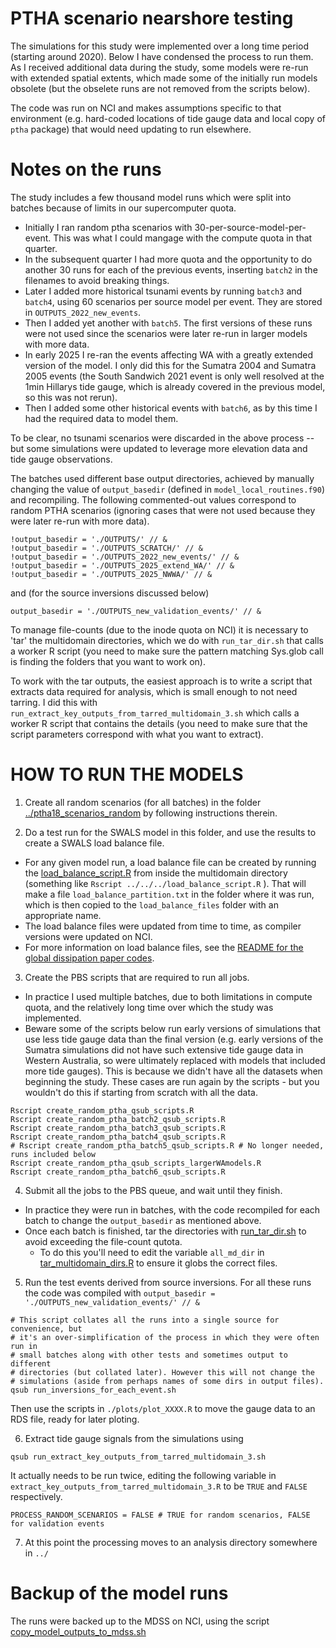 # PTHA scenario nearshore testing

The simulations for this study were implemented over a long time period
(starting around 2020). Below I have condensed the process to run them. As I
received additional data during the study, some models were re-run with
extended spatial extents, which made some of the initially run models obsolete
(but the obselete runs are not removed from the scripts below).

The code was run on NCI and makes assumptions specific to that environment
(e.g. hard-coded locations of tide gauge data and local copy of `ptha` package)
that would need updating to run elsewhere.

# Notes on the runs

The study includes a few thousand model runs which were split into batches because
of limits in our supercomputer quota. 
* Initially I ran random ptha scenarios with 30-per-source-model-per-event. This was what I could mangage with the compute quota in that quarter. 
* In the subsequent quarter I had more quota and the opportunity to do another 30 runs for each of the previous events, inserting `batch2` in the filenames to avoid breaking things. 
* Later I added more historical tsunami events by running `batch3`  and `batch4`, using 60 scenarios per source model per event. They are stored in `OUTPUTS_2022_new_events`.
* Then I added yet another with `batch5`. The first versions of these runs were not used since the scenarios were later re-run in larger models with more data.
* In early 2025 I re-ran the events affecting WA with a greatly extended version of the model. I only did this for the Sumatra 2004 and Sumatra 2005 events (the South Sandwich 2021 event is only well resolved at the 1min Hillarys tide gauge, which is already covered in the previous model, so this was not rerun).
* Then I added some other historical events with `batch6`, as by this time I had the required data to model them.

To be clear, no tsunami scenarios were discarded in the above process -- but some simulations were updated to leverage more elevation data and tide gauge observations.

The batches used different base output directories, achieved by manually
changing the value of `output_basedir` (defined in `model_local_routines.f90`)
and recompiling. The following commented-out values correspond to random PTHA
scenarios (ignoring cases that were not used because they were later re-run
with more data).
```
!output_basedir = './OUTPUTS/' // &
!output_basedir = './OUTPUTS_SCRATCH/' // &
!output_basedir = './OUTPUTS_2022_new_events/' // &
!output_basedir = './OUTPUTS_2025_extend_WA/' // &
!output_basedir = './OUTPUTS_2025_NWWA/' // &
```
and (for the source inversions discussed below)
```
output_basedir = './OUTPUTS_new_validation_events/' // &
```

To manage file-counts (due to the inode quota on NCI) it is necessary to 'tar'
the multidomain directories, which we do with `run_tar_dir.sh` that calls a
worker R script (you need to make sure the pattern matching Sys.glob call is
finding the folders that you want to work on).

To work with the tar outputs, the easiest approach is to write a script that
extracts data required for analysis, which is small enough to not need tarring.
I did this with `run_extract_key_outputs_from_tarred_multidomain_3.sh` which
calls a worker R script that contains the details (you need to make sure that
the script parameters correspond with what you want to extract).

# HOW TO RUN THE MODELS

1. Create all random scenarios (for all batches) in the folder [../ptha18_scenarios_random](../ptha18_scenarios_random) by following instructions therein.

2. Do a test run for the SWALS model in this folder, and use the results to create a SWALS load balance file. 
  * For any given model run, a load balance file can be created by running the [load_balance_script.R](load_balance_script.R) from inside the multidomain directory (something like `Rscript ../../../load_balance_script.R` ). That will make a file `load_balance_partition.txt` in the folder where it was run, which is then copied to the `load_balance_files` folder with an appropriate name.
  * The load balance files were updated from time to time, as compiler versions were updated on NCI.
  * For more information on load balance files, see the [README for the global dissipation paper codes](https://github.com/GeoscienceAustralia/ptha/tree/master/misc/nearshore_testing_2020/swals/README.md).

3. Create the PBS scripts that are required to run all jobs. 
  * In practice I used multiple batches, due to both limitations in compute quota, and the relatively long time over which the study was implemented.
  * Beware some of the scripts below run early versions of simulations that use less tide gauge data than the final version (e.g. early versions of the Sumatra simulations did not have such extensive tide gauge data in Western Australia, so were ultimately replaced with models that included more tide gauges). This is because we didn't have all the datasets when beginning the study. These cases are run again by the scripts - but you wouldn't do this if starting from scratch with all the data.
```
Rscript create_random_ptha_qsub_scripts.R
Rscript create_random_ptha_batch2_qsub_scripts.R
Rscript create_random_ptha_batch3_qsub_scripts.R
Rscript create_random_ptha_batch4_qsub_scripts.R
# Rscript create_random_ptha_batch5_qsub_scripts.R # No longer needed, runs included below
Rscript create_random_ptha_qsub_scripts_largerWAmodels.R
Rscript create_random_ptha_batch6_qsub_scripts.R
```

4. Submit all the jobs to the PBS queue, and wait until they finish.
  * In practice they were run in batches, with the code recompiled for each batch to change the `output_basedir` as mentioned above.
  * Once each batch is finished, tar the directories with [run_tar_dir.sh](run_tar_dir.sh) to avoid exceeding the file-count qutota. 
    * To do this you'll need to edit the variable `all_md_dir` in [tar_multidomain_dirs.R](tar_multidomain_dirs.R) to ensure it globs the correct files.

5. Run the test events derived from source inversions. For all these runs the code was compiled with `output_basedir = './OUTPUTS_new_validation_events/' // &`
```
# This script collates all the runs into a single source for convenience, but
# it's an over-simplification of the process in which they were often run in
# small batches along with other tests and sometimes output to different
# directories (but collated later). However this will not change the
# simulations (aside from perhaps names of some dirs in output files).
qsub run_inversions_for_each_event.sh
```

Then use the scripts in `./plots/plot_XXXX.R` to move the gauge data to an RDS file, ready for later ploting.


6. Extract tide gauge signals from the simulations using
```
qsub run_extract_key_outputs_from_tarred_multidomain_3.sh
```
It actually needs to be run twice, editing the following variable in
`extract_key_outputs_from_tarred_multidomain_3.R` to be `TRUE` and `FALSE`
respectively.
```
PROCESS_RANDOM_SCENARIOS = FALSE # TRUE for random scenarios, FALSE for validation events 
```

7. At this point the processing moves to an analysis directory somewhere in `../`


# Backup of the model runs

The runs were backed up to the MDSS on NCI, using the script [copy_model_outputs_to_mdss.sh](copy_model_outputs_to_mdss.sh)
